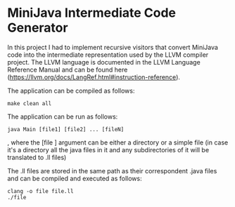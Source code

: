 # MiniJava Intermediate Code Generator

In this project I had to implement recursive visitors that convert MiniJava code into the intermediate representation used by the LLVM compiler project. The LLVM language is documented in the LLVM Language Reference Manual and can be found here (https://llvm.org/docs/LangRef.html#instruction-reference).

The application can be compiled as follows:

    make clean all

The application can be run as follows:

    java Main [file1] [file2] ... [fileN] 
, where the [file ] argument can be either a directory or a simple file (in case it's a directory all the java files in it and any subdirectories of it will be translated to .ll files)
    
The .ll files are stored in the same path as their correspondent .java files and can be compiled and executed as follows:

    clang -o file file.ll
    ./file

